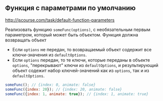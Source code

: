 ## Функция с параметрами по умолчанию
<http://jscourse.com/task/default-function-parameters>

Реализовать функцию `someFunc(options)`, с необязательным первым параметром, который может быть объектом.
Функция должна возвращать объект
* Если `options` не передан, то возвращаемый объект содержит все ключи-значения из `defaultOptions`.
* Если `options` передан, то те ключи, которые переданы в объекте `options`, "перекрывают" ключи из `defaultOptions`,
  и результирующий объект содежит набор ключей-значений как из `options`, так и из `defaultOptions`.

```js
someFunc(); // {index: 0, animate: false}
someFunc({index: 20}); // {index: 20, animate: false}
someFunc({index: 1, animate: true}); // {index: 1, animate: true}
```
